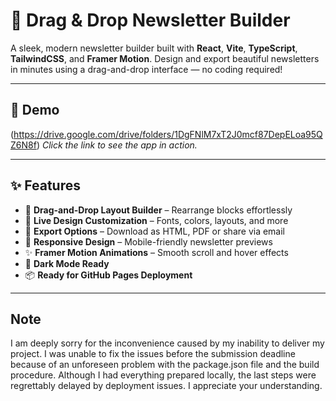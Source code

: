# 📰 Drag & Drop Newsletter Builder


A sleek, modern newsletter builder built with **React**, **Vite**, **TypeScript**, **TailwindCSS**, and **Framer Motion**. Design and export beautiful newsletters in minutes using a drag-and-drop interface — no coding required!

---

## 🎥 Demo

(https://drive.google.com/drive/folders/1DgFNlM7xT2J0mcf87DepELoa95QZ6N8f)
*Click the link to see the app in action.*

---

## ✨ Features

- 🔲 **Drag-and-Drop Layout Builder** – Rearrange blocks effortlessly
- 🎨 **Live Design Customization** – Fonts, colors, layouts, and more
- 💾 **Export Options** – Download as HTML, PDF or share via email
- 🌈 **Responsive Design** – Mobile-friendly newsletter previews
- ✨ **Framer Motion Animations** – Smooth scroll and hover effects
- 🌙 **Dark Mode Ready**
- 📦 **Ready for GitHub Pages Deployment**

---

## Note 

I am deeply sorry for the inconvenience caused by my inability to deliver my project.  I was unable to fix the issues before the submission deadline because of an unforeseen problem with the package.json file and the build procedure.  Although I had everything prepared locally, the last steps were regrettably delayed by deployment issues.  I appreciate your understanding.
